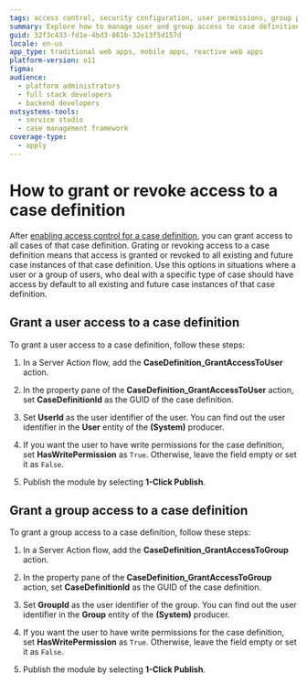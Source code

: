 ```yaml
---
tags: access control, security configuration, user permissions, group permissions, case management implementation
summary: Explore how to manage user and group access to case definitions in OutSystems 11 (O11) using server actions and permissions settings.
guid: 32f3c433-fd1e-4bd3-861b-32e13f5d157d
locale: en-us
app_type: traditional web apps, mobile apps, reactive web apps
platform-version: o11
figma:
audience:
  - platform administrators
  - full stack developers
  - backend developers
outsystems-tools:
  - service studio
  - case management framework
coverage-type:
  - apply
---
```


# How to grant or revoke access to a case definition

After [enabling access control for a case definition](how-enable-ac.md), you can grant access to all cases of that case definition.
Grating or revoking access to a case definition means that access is granted or revoked to all existing and future case instances of that case definition.
Use this options in situations where a user or a group of users, who deal with a specific type of case should have access by default to all existing and future case instances of that case definition.

## Grant a user access to a case definition

To grant a user access to a case definition, follow these steps:

1. In a Server Action flow, add the **CaseDefinition_GrantAccessToUser** action.

1. In the property pane of the **CaseDefinition_GrantAccessToUser** action, set **CaseDefinitionId** as the GUID of the case definition.

1. Set **UserId** as the user identifier of the user. You can find out the user identifier in the  **User** entity of the **(System)** producer.

1. If you want the user to have write permissions for the case definition, set **HasWritePermission** as `True`. Otherwise, leave the field empty or set it as `False`.

1. Publish the module by selecting **1-Click Publish**.

## Grant a group access to a case definition

To grant a group access to a case definition, follow these steps:

1. In a Server Action flow, add the **CaseDefinition_GrantAccessToGroup** action.

1. In the property pane of the **CaseDefinition_GrantAccessToGroup** action, set **CaseDefinitionId** as the GUID of the case definition.

1. Set **GroupId** as the user identifier of the group. You can find out the user identifier in the **Group** entity of the **(System)** producer.

1. If you want the user to have write permissions for the case definition, set **HasWritePermission** as `True`. Otherwise, leave the field empty or set it as `False`.

1. Publish the module by selecting **1-Click Publish**.
